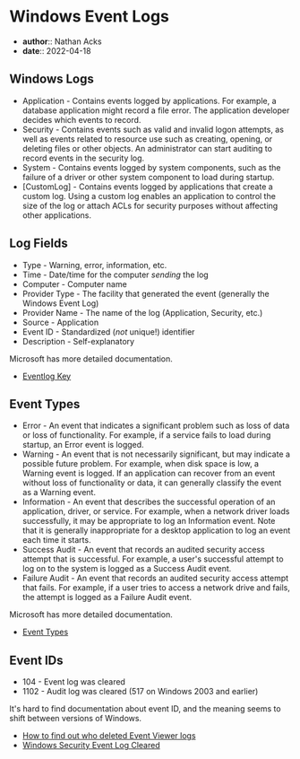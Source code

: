 # Windows Event Logs

* **author**:: Nathan Acks
* **date**:: 2022-04-18

## Windows Logs

* Application - Contains events logged by applications. For example, a database application might record a file error. The application developer decides which events to record.
* Security - Contains events such as valid and invalid logon attempts, as well as events related to resource use such as creating, opening, or deleting files or other objects. An administrator can start auditing to record events in the security log.
* System - Contains events logged by system components, such as the failure of a driver or other system component to load during startup.
* \[CustomLog\] - Contains events logged by applications that create a custom log. Using a custom log enables an application to control the size of the log or attach ACLs for security purposes without affecting other applications.

## Log Fields

* Type - Warning, error, information, etc.
* Time - Date/time for the computer *sending* the log
* Computer - Computer name
* Provider Type - The facility that generated the event (generally the Windows Event Log)
* Provider Name - The name of the log (Application, Security, etc.)
* Source - Application
* Event ID - Standardized (*not* unique!) identifier
* Description - Self-explanatory

Microsoft has more detailed documentation.

* [Eventlog Key](https://docs.microsoft.com/en-us/windows/win32/eventlog/eventlog-key)

## Event Types

* Error - An event that indicates a significant problem such as loss of data or loss of functionality. For example, if a service fails to load during startup, an Error event is logged.
* Warning - An event that is not necessarily significant, but may indicate a possible future problem. For example, when disk space is low, a Warning event is logged. If an application can recover from an event without loss of functionality or data, it can generally classify the event as a Warning event.
* Information - An event that describes the successful operation of an application, driver, or service. For example, when a network driver loads successfully, it may be appropriate to log an Information event. Note that it is generally inappropriate for a desktop application to log an event each time it starts.
* Success Audit - An event that records an audited security access attempt that is successful. For example, a user's successful attempt to log on to the system is logged as a Success Audit event.
* Failure Audit - An event that records an audited security access attempt that fails. For example, if a user tries to access a network drive and fails, the attempt is logged as a Failure Audit event.

Microsoft has more detailed documentation.

* [Event Types](https://docs.microsoft.com/en-us/windows/win32/eventlog/event-types)

## Event IDs

* 104 - Event log was cleared
* 1102 - Audit log was cleared (517 on Windows 2003 and earlier)

It's hard to find documentation about event ID, and the meaning seems to shift between versions of Windows.

* [How to find out who deleted Event Viewer logs](https://serverfault.com/questions/743575/how-to-find-out-who-deleted-event-viewer-logs)
* [Windows Security Event Log Cleared](https://support.alertlogic.com/hc/articles/115004121423-Windows-Security-Event-Log-Cleared)
